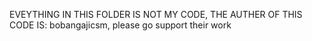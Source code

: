 EVEYTHING IN THIS FOLDER IS NOT MY CODE, THE AUTHER OF THIS CODE IS: bobangajicsm, please go support their work
